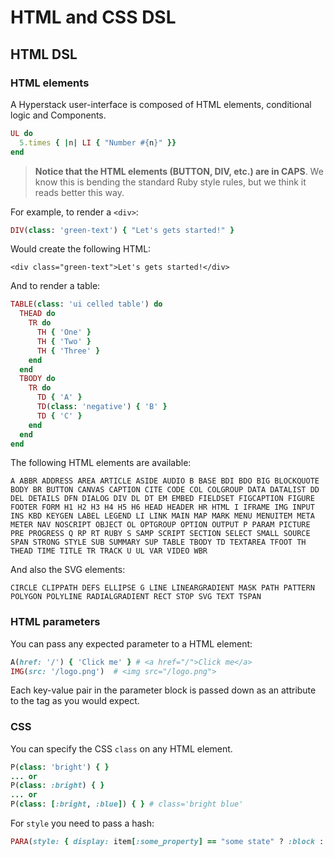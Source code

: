 # HTML and CSS DSL

## HTML DSL

### HTML elements

A Hyperstack user-interface is composed of HTML elements, conditional logic and Components.

```ruby
UL do
  5.times { |n| LI { "Number #{n}" }}
end
```

> **Notice that the HTML elements \(BUTTON, DIV, etc.\) are in CAPS**. We know this is bending the standard Ruby style rules, but we think it reads better this way.

For example, to render a `<div>`:

```ruby
DIV(class: 'green-text') { "Let's gets started!" }
```

Would create the following HTML:

```markup
<div class="green-text">Let's gets started!</div>
```

And to render a table:

```ruby
TABLE(class: 'ui celled table') do
  THEAD do
    TR do
      TH { 'One' }
      TH { 'Two' }
      TH { 'Three' }
    end
  end
  TBODY do
    TR do
      TD { 'A' }
      TD(class: 'negative') { 'B' }
      TD { 'C' }
    end
  end
end
```

The following HTML elements are available:

```markup
A ABBR ADDRESS AREA ARTICLE ASIDE AUDIO B BASE BDI BDO BIG BLOCKQUOTE BODY BR BUTTON CANVAS CAPTION CITE CODE COL COLGROUP DATA DATALIST DD DEL DETAILS DFN DIALOG DIV DL DT EM EMBED FIELDSET FIGCAPTION FIGURE FOOTER FORM H1 H2 H3 H4 H5 H6 HEAD HEADER HR HTML I IFRAME IMG INPUT INS KBD KEYGEN LABEL LEGEND LI LINK MAIN MAP MARK MENU MENUITEM META METER NAV NOSCRIPT OBJECT OL OPTGROUP OPTION OUTPUT P PARAM PICTURE PRE PROGRESS Q RP RT RUBY S SAMP SCRIPT SECTION SELECT SMALL SOURCE SPAN STRONG STYLE SUB SUMMARY SUP TABLE TBODY TD TEXTAREA TFOOT TH THEAD TIME TITLE TR TRACK U UL VAR VIDEO WBR
```

And also the SVG elements:

```markup
CIRCLE CLIPPATH DEFS ELLIPSE G LINE LINEARGRADIENT MASK PATH PATTERN POLYGON POLYLINE RADIALGRADIENT RECT STOP SVG TEXT TSPAN
```

### HTML parameters

You can pass any expected parameter to a HTML element:

```ruby
A(href: '/') { 'Click me' } # <a href="/">Click me</a>
IMG(src: '/logo.png')  # <img src="/logo.png">
```

Each key-value pair in the parameter block is passed down as an attribute to the tag as you would expect.

### CSS

You can specify the CSS `class` on any HTML element.

```ruby
P(class: 'bright') { }
... or
P(class: :bright) { }
... or
P(class: [:bright, :blue]) { } # class='bright blue'
```

For `style` you need to pass a hash:

```ruby
PARA(style: { display: item[:some_property] == "some state" ? :block : :none })
```
